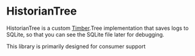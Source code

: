 HistorianTree
===

HistorianTree is a custom [Timber](https://github.com/JakeWharton/timber).Tree implementation that saves logs to SQLite, so that you can see the SQLite file later for debugging.

This library is primarily designed for consumer support